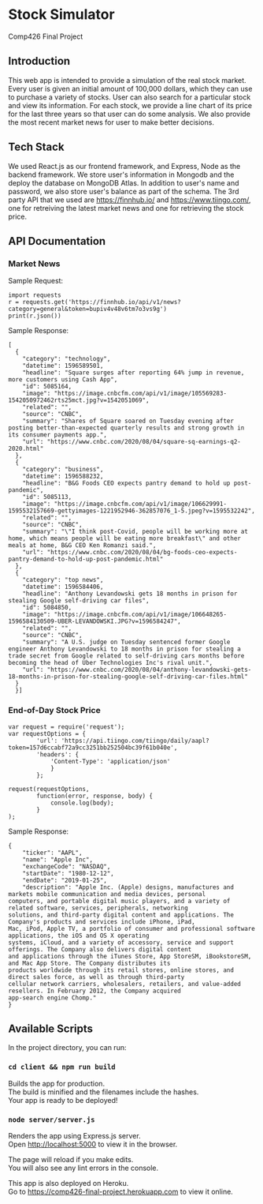 # Stock Simulator
  
Comp426 Final Project
  
## Introduction
  
This web app is intended to provide a simulation of the real stock market. Every user is given an initial amount of 100,000 dollars, which they can use to purchase a variety of stocks. User can also search for a particular stock and view its information. For each stock, we provide a line chart of its price for the last three years so that user can do some analysis. We also provide the most recent market news for user to make better decisions.
   
## Tech Stack
 
We used React.js as our frontend framework, and Express, Node as the backend framework. We store user's information in Mongodb and the deploy the database on MongoDB Atlas. In addition to user's name and password, we also store user's balance as part of the schema.
The 3rd party API that we used are https://finnhub.io/ and https://www.tiingo.com/, one for retreiving the latest market news and one for retrieving the stock price.

## API Documentation

### Market News
Sample Request:
```
import requests
r = requests.get('https://finnhub.io/api/v1/news?category=general&token=bupiv4v48v6tm7o3vs9g')
print(r.json())
```

Sample Response:
```
[
  {
    "category": "technology",
    "datetime": 1596589501,
    "headline": "Square surges after reporting 64% jump in revenue, more customers using Cash App",
    "id": 5085164,
    "image": "https://image.cnbcfm.com/api/v1/image/105569283-1542050972462rts25mct.jpg?v=1542051069",
    "related": "",
    "source": "CNBC",
    "summary": "Shares of Square soared on Tuesday evening after posting better-than-expected quarterly results and strong growth in its consumer payments app.",
    "url": "https://www.cnbc.com/2020/08/04/square-sq-earnings-q2-2020.html"
  },
  {
    "category": "business",
    "datetime": 1596588232,
    "headline": "B&G Foods CEO expects pantry demand to hold up post-pandemic",
    "id": 5085113,
    "image": "https://image.cnbcfm.com/api/v1/image/106629991-1595532157669-gettyimages-1221952946-362857076_1-5.jpeg?v=1595532242",
    "related": "",
    "source": "CNBC",
    "summary": "\"I think post-Covid, people will be working more at home, which means people will be eating more breakfast\" and other meals at home, B&G CEO Ken Romanzi said.",
    "url": "https://www.cnbc.com/2020/08/04/bg-foods-ceo-expects-pantry-demand-to-hold-up-post-pandemic.html"
  },
  {
    "category": "top news",
    "datetime": 1596584406,
    "headline": "Anthony Levandowski gets 18 months in prison for stealing Google self-driving car files",
    "id": 5084850,
    "image": "https://image.cnbcfm.com/api/v1/image/106648265-1596584130509-UBER-LEVANDOWSKI.JPG?v=1596584247",
    "related": "",
    "source": "CNBC",
    "summary": "A U.S. judge on Tuesday sentenced former Google engineer Anthony Levandowski to 18 months in prison for stealing a trade secret from Google related to self-driving cars months before becoming the head of Uber Technologies Inc's rival unit.",
    "url": "https://www.cnbc.com/2020/08/04/anthony-levandowski-gets-18-months-in-prison-for-stealing-google-self-driving-car-files.html"
  }
  }]
```
### End-of-Day Stock Price
```Sample Request:
var request = require('request');
var requestOptions = {
        'url': 'https://api.tiingo.com/tiingo/daily/aapl?token=157d6ccabf72a9cc3251bb252504bc39f61b040e',
        'headers': {
            'Content-Type': 'application/json'
            }
        };

request(requestOptions,
        function(error, response, body) {
            console.log(body);
        }
);  
```

Sample Response:
```
{
    "ticker": "AAPL",
    "name": "Apple Inc",
    "exchangeCode": "NASDAQ",
    "startDate": "1980-12-12",
    "endDate": "2019-01-25",
    "description": "Apple Inc. (Apple) designs, manufactures and markets mobile communication and media devices, personal
computers, and portable digital music players, and a variety of related software, services, peripherals, networking
solutions, and third-party digital content and applications. The Company's products and services include iPhone, iPad,
Mac, iPod, Apple TV, a portfolio of consumer and professional software applications, the iOS and OS X operating
systems, iCloud, and a variety of accessory, service and support offerings. The Company also delivers digital content
and applications through the iTunes Store, App StoreSM, iBookstoreSM, and Mac App Store. The Company distributes its
products worldwide through its retail stores, online stores, and direct sales force, as well as through third-party
cellular network carriers, wholesalers, retailers, and value-added resellers. In February 2012, the Company acquired
app-search engine Chomp."
}
```
## Available Scripts  

In the project directory, you can run:

### `cd client && npm run build`

Builds the app for production. <br>
The build is minified and the filenames include the hashes. <br>
Your app is ready to be deployed! <br> 

### `node server/server.js`  

Renders the app using Express.js server.<br>
Open [http://localhost:5000](http://localhost:5000) to view it in the browser.     

The page will reload if you make edits.<br>
You will also see any lint errors in the console. <br>

This app is also deployed on Heroku. <br>
Go to https://comp426-final-project.herokuapp.com to view it online.
